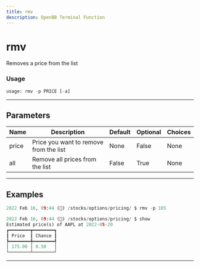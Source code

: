 ```yaml
---
title: rmv
description: OpenBB Terminal Function
---
```


# rmv

Removes a price from the list

### Usage

```python
usage: rmv -p PRICE [-a]
```

---

## Parameters

| Name | Description | Default | Optional | Choices |
| ---- | ----------- | ------- | -------- | ------- |
| price | Price you want to remove from the list | None | False | None |
| all | Remove all prices from the list | False | True | None |


---

## Examples

```python
2022 Feb 16, 09:44 (🦋) /stocks/options/pricing/ $ rmv -p 165

2022 Feb 16, 09:44 (🦋) /stocks/options/pricing/ $ show
Estimated price(s) of AAPL at 2022-05-20
┏━━━━━━━━┳━━━━━━━━┓
┃ Price  ┃ Chance ┃
┡━━━━━━━━╇━━━━━━━━┩
│ 175.00 │ 0.50   │
└────────┴────────┘
```
---
